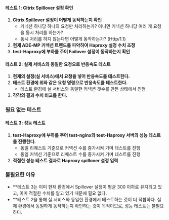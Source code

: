 
#### 테스트 1: Citrix Spillover 설정 확인

1. **Citrix Spillover 설정이 어떻게 동작하는지 확인**
    - 커넥션 하나당 하나의 요청만 처리하는가? 아니면 커넥션 하나당 여러 개 요청을 동시 처리를 하는가?
    - 동시 처리를 하지 않는다면 어떻게 동작하는가? (Http/1.1)
2. **현재 ADE-MP 커넥션 트렌드를 파악하여 Haproxy 설정 수치 조정**
3. **test-Haproxy에 부하를 주어 Failover 설정이 동작하는지 확인**

#### 테스트 2: 실제 서비스와 동일한 요청으로 반응속도 테스트

1. **현재의 설정(실 서비스)에서 요청을 넣어 반응속도를 테스트한다.**
2. **테스트 환경에 위와 같은 요청 명령으로 반응속도를 테스트한다.**
    - 테스트 환경에 실 서비스와 동일한 커넥션 갯수를 만든 상태에서 진행
3. **각각의 결과 수치 비교를 한다.**

### 필요 없는 테스트

#### 테스트 3: 성능 테스트

1. **test-Haproxy에 부하를 주어 test-nginx와 test-Haproxy 서버의 성능 테스트를 진행한다.**
    - 동일 리퀘스트 기준으로 커넥션 수를 증가시켜 가며 테스트를 진행
    - 동일 커넥션 기준으로 리퀘스트 수를 증가시켜 가며 테스트를 진행
2. **적절한 성능 테스트 결과로 Haproxy spillover 설정 입력**

### 불필요한 이유

- **테스트 3는 이미 현재 환경에서 Spillover 설정이 평균 300 이하로 유지되고 있고, 이미 적절한 수치를 알고 있기 때문에 필요 없다.
- **테스트 2을 통해 실 서비스와 동일한 환경에서 테스트하는 것이 더 적합하다. 실제 환경에서 동일하게 동작하는지 확인하는 것이 목적이므로, 성능 테스트는 불필요하다.